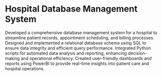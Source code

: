 # Hospital Database Management System
Developed a comprehensive database management system for a hospital to streamline patient records, appointment scheduling, and billing processes. Designed and implemented a relational database schema using SQL to ensure data integrity and efficient query performance. Integrated Python scripts for automated data analysis and reporting, enhancing decision-making and operational efficiency. Created user-friendly dashboards and reports using PowerBI to provide real-time insights into patient care and hospital operations.
